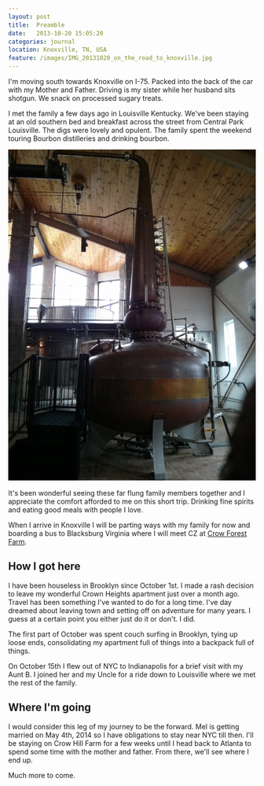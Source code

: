 ```yaml
---
layout: post
title:  Preamble
date:   2013-10-20 15:05:20
categories: journal
location: Knoxville, TN, USA
feature: /images/IMG_20131020_on_the_road_to_knoxville.jpg
---
```


I'm moving south towards Knoxville on I-75. Packed into the back of the car with my Mother and Father. Driving is my sister while her husband sits shotgun. We snack on processed sugary treats.

I met the family a few days ago in Louisville Kentucky. We've been staying at an old southern bed and breakfast across the street from Central Park Louisville. The digs were lovely and opulent. The family spent the weekend touring Bourbon distilleries and drinking bourbon.

![a large bourbon distiller][distill]

It's been wonderful seeing these far flung family members together and I appreciate the comfort afforded to me on this short trip. Drinking fine spirits and eating good meals with people I love.

When I arrive in Knoxville I will be parting ways with my family for now and boarding a bus to Blacksburg Virginia where I will meet CZ at [Crow Forest Farm][crowforest].

## How I got here

I have been houseless in Brooklyn since October 1st. I made a rash decision to leave my wonderful Crown Heights apartment just over a month ago. Travel has been something I've wanted to do for a long time. I've day dreamed about leaving town and setting off on adventure for many years. I guess at a certain point you either just do it or don't. I did.

The first part of October was spent couch surfing in Brooklyn, tying up loose ends, consolidating my apartment full of things into a backpack full of things.

On October 15th I flew out of NYC to Indianapolis for a brief visit with my Aunt B. I joined her and my Uncle for a ride down to Louisville where we met the rest of the family.

## Where I'm going

I would consider this leg of my journey to be the forward. Mel is getting married on May 4th, 2014 so I have obligations to stay near NYC till then. I'll be staying on Crow Hill Farm for a few weeks until I head back to Atlanta to spend some time with the mother and father. From there, we'll see where I end up.

Much more to come.

[distill]:       /images/IMG_20131019_distilling.jpg
[crowforest]:    http://crowforestfarm.wordpress.com